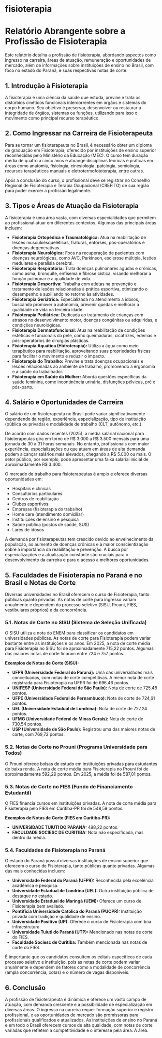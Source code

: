 # fisioterapia
# Relatório Abrangente sobre a Profissão de Fisioterapia

Este relatório detalha a profissão de fisioterapia, abordando aspectos como ingresso na carreira, áreas de atuação, remuneração e oportunidades de mercado, além de informações sobre instituições de ensino no Brasil, com foco no estado do Paraná, e suas respectivas notas de corte.

## 1. Introdução à Fisioterapia

A fisioterapia é uma ciência da saúde que estuda, previne e trata os distúrbios cinéticos funcionais intercorrentes em órgãos e sistemas do corpo humano. Seu objetivo é preservar, desenvolver ou restaurar a integridade de órgãos, sistemas ou funções, utilizando para isso o movimento como principal recurso terapêutico.

## 2. Como Ingressar na Carreira de Fisioterapeuta

Para se tornar um fisioterapeuta no Brasil, é necessário obter um diploma de graduação em Fisioterapia, oferecido por instituições de ensino superior reconhecidas pelo Ministério da Educação (MEC). O curso tem duração média de quatro a cinco anos e abrange disciplinas teóricas e práticas em áreas como anatomia, fisiologia, cinesiologia, patologia, semiologia, recursos terapêuticos manuais e eletrotermofototerapia, entre outras.

Após a conclusão do curso, o profissional deve se registrar no Conselho Regional de Fisioterapia e Terapia Ocupacional (CREFITO) de sua região para poder exercer a profissão legalmente.

## 3. Tipos e Áreas de Atuação da Fisioterapia

A fisioterapia é uma área vasta, com diversas especialidades que permitem ao profissional atuar em diferentes contextos. Algumas das principais áreas incluem:

*   **Fisioterapia Ortopédica e Traumatológica:** Atua na reabilitação de lesões musculoesqueléticas, fraturas, entorses, pós-operatórios e doenças degenerativas.
*   **Fisioterapia Neurológica:** Foca na recuperação de pacientes com doenças neurológicas, como AVC, Parkinson, esclerose múltipla, lesões medulares e paralisia cerebral.
*   **Fisioterapia Respiratória:** Trata doenças pulmonares agudas e crônicas, como asma, bronquite, enfisema e fibrose cística, visando melhorar a função pulmonar e a qualidade de vida.
*   **Fisioterapia Desportiva:** Trabalha com atletas na prevenção e tratamento de lesões relacionadas à prática esportiva, otimizando o desempenho e auxiliando no retorno às atividades.
*   **Fisioterapia Geriátrica:** Especializada no atendimento a idosos, buscando promover a autonomia, prevenir quedas e melhorar a qualidade de vida na terceira idade.
*   **Fisioterapia Pediátrica:** Dedicada ao tratamento de crianças com atrasos no desenvolvimento motor, doenças congênitas ou adquiridas, e condições neurológicas.
*   **Fisioterapia Dermatofuncional:** Atua na reabilitação de condições estéticas e funcionais da pele, como queimaduras, cicatrizes, edemas e pós-operatórios de cirurgias plásticas.
*   **Fisioterapia Aquática (Hidroterapia):** Utiliza a água como meio terapêutico para reabilitação, aproveitando suas propriedades físicas para facilitar o movimento e reduzir o impacto.
*   **Fisioterapia do Trabalho:** Previne e trata doenças ocupacionais e lesões relacionadas ao ambiente de trabalho, promovendo a ergonomia e a saúde do trabalhador.
*   **Fisioterapia em Saúde da Mulher:** Aborda questões específicas da saúde feminina, como incontinência urinária, disfunções pélvicas, pré e pós-parto.

## 4. Salário e Oportunidades de Carreira

O salário de um fisioterapeuta no Brasil pode variar significativamente dependendo da região, experiência, especialização, tipo de instituição (pública ou privada) e modalidade de trabalho (CLT, autônomo, etc.).

De acordo com dados recentes (2025), a média salarial nacional para fisioterapeutas gira em torno de R$ 3.000 a R$ 3.500 mensais para uma jornada de 30 a 31 horas semanais. No entanto, profissionais com maior experiência, especializações ou que atuam em áreas de alta demanda podem alcançar salários mais elevados, chegando a R$ 5.000 ou mais. O setor público, por exemplo, pode apresentar uma faixa salarial inicial de aproximadamente R$ 3.400.

O mercado de trabalho para fisioterapeutas é amplo e oferece diversas oportunidades em:

*   Hospitais e clínicas
*   Consultórios particulares
*   Centros de reabilitação
*   Clubes esportivos
*   Empresas (fisioterapia do trabalho)
*   Home care (atendimento domiciliar)
*   Instituições de ensino e pesquisa
*   Saúde pública (postos de saúde, SUS)
*   Lares de idosos

A demanda por fisioterapeutas tem crescido devido ao envelhecimento da população, ao aumento de doenças crônicas e à maior conscientização sobre a importância da reabilitação e prevenção. A busca por especializações e a atualização constante são cruciais para o desenvolvimento da carreira e para o acesso a melhores oportunidades.

## 5. Faculdades de Fisioterapia no Paraná e no Brasil e Notas de Corte

Diversas universidades no Brasil oferecem o curso de Fisioterapia, tanto públicas quanto privadas. As notas de corte para ingresso variam anualmente e dependem do processo seletivo (SISU, Prouni, FIES, vestibulares próprios) e da concorrência.

### 5.1. Notas de Corte no SISU (Sistema de Seleção Unificada)

O SISU utiliza a nota do ENEM para classificar os candidatos em universidades públicas. As notas de corte para Fisioterapia podem variar bastante entre as instituições e os anos. Em 2025, a nota de corte média para Fisioterapia no SISU foi de aproximadamente 715,22 pontos. Algumas das maiores notas de corte ficaram entre 724 e 757 pontos.

**Exemplos de Notas de Corte (SISU):**

*   **UFPR (Universidade Federal do Paraná):** Uma das universidades mais conceituadas, com notas de corte competitivas. A menor nota de corte registrada para Fisioterapia na UFPR foi de 696,46 pontos.
*   **UNIFESP (Universidade Federal de São Paulo):** Nota de corte de 725,48 pontos.
*   **UFPE (Universidade Federal de Pernambuco):** Nota de corte de 724,61 pontos.
*   **UEL (Universidade Estadual de Londrina):** Nota de corte de 727,24 pontos.
*   **UFMG (Universidade Federal de Minas Gerais):** Nota de corte de 730,54 pontos.
*   **USP (Universidade de São Paulo):** Registrou uma das maiores notas de corte, com 769,72 pontos.

### 5.2. Notas de Corte no Prouni (Programa Universidade para Todos)

O Prouni oferece bolsas de estudo em instituições privadas para estudantes de baixa renda. A nota de corte média para Fisioterapia no Prouni foi de aproximadamente 592,29 pontos. Em 2025, a média foi de 587,01 pontos.

### 5.3. Notas de Corte no FIES (Fundo de Financiamento Estudantil)

O FIES financia cursos em instituições privadas. A nota de corte média para Fisioterapia pelo FIES em Curitiba-PR foi de 548,59 pontos.

**Exemplos de Notas de Corte (FIES em Curitiba-PR):**

*   **UNIVERSIDADE TUIUTI DO PARANÁ:** 498,22 pontos.
*   **FACULDADE SOCIESC DE CURITIBA:** Nota não especificada, mas dentro da média.

### 5.4. Faculdades de Fisioterapia no Paraná

O estado do Paraná possui diversas instituições de ensino superior que oferecem o curso de Fisioterapia, tanto públicas quanto privadas. Algumas das mais conhecidas incluem:

*   **Universidade Federal do Paraná (UFPR):** Reconhecida pela excelência acadêmica e pesquisa.
*   **Universidade Estadual de Londrina (UEL):** Outra instituição pública de destaque no estado.
*   **Universidade Estadual de Maringá (UEM):** Oferece um curso de Fisioterapia bem avaliado.
*   **Pontifícia Universidade Católica do Paraná (PUCPR):** Instituição privada com tradição e qualidade de ensino.
*   **Universidade Positivo (UP):** Oferece o curso de Fisioterapia com boa infraestrutura.
*   **Universidade Tuiuti do Paraná (UTP):** Mencionado nas notas de corte do FIES.
*   **Faculdade Sociesc de Curitiba:** Também mencionada nas notas de corte do FIES.

É importante que os candidatos consultem os editais específicos de cada processo seletivo e instituição, pois as notas de corte podem variar anualmente e dependem de fatores como a modalidade de concorrência (ampla concorrência, cotas) e o número de vagas disponíveis.

## 6. Conclusão

A profissão de fisioterapeuta é dinâmica e oferece um vasto campo de atuação, com demanda crescente e a possibilidade de especialização em diversas áreas. O ingresso na carreira requer formação superior e registro profissional, e as oportunidades de mercado são promissoras para profissionais qualificados e atualizados. As instituições de ensino no Paraná e em todo o Brasil oferecem cursos de alta qualidade, com notas de corte variadas que refletem a competitividade e o interesse pela área. A área.

